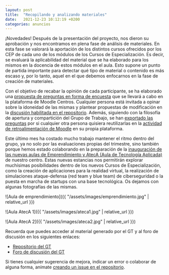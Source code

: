 ```yaml
---
layout: post
title:  "Recopilando y analizando materiales"
date:   2021-12-23 10:12:19 +0200
categories: anuncios
---
```


¡Novedades! Después de la presentación del proyecto, nos dieron su aprobación y nos encontramos en plena fase de análisis de materiales. En esta fase se valorará la aportación de los distintos cursos ofrecidos por los CEP de cada uno de los módulos de los Cursos de Especialización. Es decir, se evaluará la aplicabilidad del material que se ha elaborado para los mismos en la docencia de estos módulos en el aula. Esto supone un punto de partida importante para detectar qué tipo de material o contenido es más escaso y, por lo tanto, aquel en el que debemos enfocarnos en la fase de creación de materiales.

Con el objetivo de recabar la opinión de cada participante, se ha elaborado una [propuesta de preguntas en forma de encuesta](https://ies-rafael-alberti.github.io/GT-DVIA-21-22/assets/html/encuesta-analisis-materiales.html) que se llevará a cabo en la plataforma de Moodle Centros. Cualquier persona está invitada a opinar sobre la idoneidad de las mismas y plantear propuestas de modificación en la [discusión habilitada en el repositorio](https://github.com/IES-Rafael-Alberti/GT-DVIA-21-22/discussions/2). Además, siguiendo con la filosofía de apertura y compartición del Grupo de Trabajo, se han [exportado las preguntas](https://ies-rafael-alberti.github.io/GT-DVIA-21-22/assets/xml/preguntas-encuesta-analisis-materiales.xml) por si cualquier otra persona quisiera reutilizarlas en la [actividad de retroalimentación de Moodle](https://docs.moodle.org/all/es/Actividad_de_retroalimentación) en su propia plataforma.

Este último mes ha costado mucho trabajo mantener el ritmo dentro del grupo, ya no solo por las evaluaciones propias del trimestre, sino también porque hemos estado colaborando en la preparación de la [inauguración de las nuevas aulas de Emprendimiento y AtecA (Aula de Tecnología Aplicada)](https://iesrafaelalberti.es/inaguracion-de-aulas%20ATecA-y-emprendimiento/) de nuestro centro. Estas nuevas estancias nos permitirán explorar muchísimas posibilidades dentro de los nuevos Cursos de Especialización, como la creación de aplicaciones para la realidad virtual, la realización de simulaciones ataque-defensa (red team y blue team) de ciberseguridad o la puesta en marcha de startups con una base tecnológica. Os dejamos con algunas fotografías de las mismas.

![Aula de emprendimiento]({{ "/assets/images/emprendimiento.jpg" | relative_url }})

![Aula AtecA 1]({{ "/assets/images/ateca1.jpg" | relative_url }})

![Aula AtecA 2]({{ "/assets/images/ateca2.jpg" | relative_url }})


Recuerda que puedes acceder al material generado por el GT y al foro de discusión en los siguientes enlaces:
- [Repositorio del GT](https://github.com/IES-Rafael-Alberti/GT-DVIA-21-22)
- [Foro de discusión del GT](https://github.com/IES-Rafael-Alberti/GT-DVIA-21-22/discussions)

Si tienes cualquier sugerencia de mejora, indicar un error o colaborar de alguna forma, anímate [creando un issue en el repositorio](https://github.com/IES-Rafael-Alberti/GT-DVIA-21-22/issues/new).